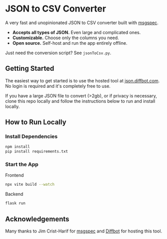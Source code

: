 # JSON to CSV Converter

A very fast and unopinionated JSON to CSV converter built with [msgspec](https://jcristharif.com/msgspec/index.html). 

* **Accepts all types of JSON.** Even large and complicated ones.
* **Customizable.** Choose only the columns you need.
* **Open source.** Self-host and run the app entirely offline.

Just need the conversion script? See `jsonToCsv.py`.

## Getting Started
The easiest way to get started is to use the hosted tool at [json.diffbot.com](https://json.diffbot.com). No login is required and it's completely free to use.

If you have a large JSON file to convert (>2gb), or if privacy is necessary, clone this repo locally and follow the instructions below to run and install locally.

## How to Run Locally

### Install Dependencies
```sh
npm install
pip install requirements.txt
```

### Start the App
Frontend
```sh
npx vite build --watch
```
Backend
```sh
flask run
```

## Acknowledgements
Many thanks to Jim Crist-Harif for [msgspec](https://jcristharif.com/msgspec/index.html) and [Diffbot](https://www.diffbot.com) for hosting this tool.